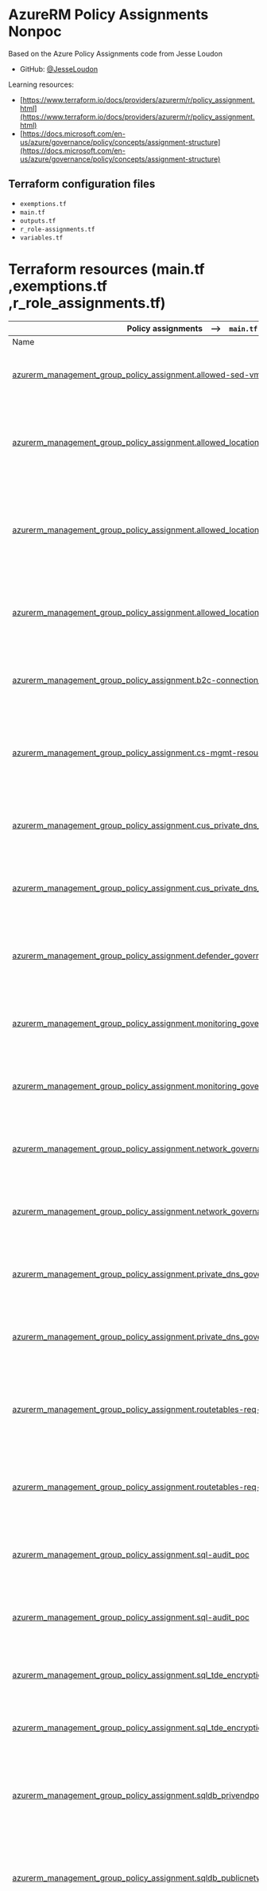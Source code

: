 # AzureRM Policy Assignments Nonpoc

Based on the Azure Policy Assignments code from Jesse Loudon
* GitHub: [@JesseLoudon](https://github.com/jesseloudon)

Learning resources:

* [https://www.terraform.io/docs/providers/azurerm/r/policy_assignment.html](https://www.terraform.io/docs/providers/azurerm/r/policy_assignment.html)
* [https://docs.microsoft.com/en-us/azure/governance/policy/concepts/assignment-structure](https://docs.microsoft.com/en-us/azure/governance/policy/concepts/assignment-structure)

## Terraform configuration files
* `exemptions.tf`
* `main.tf`
* `outputs.tf`
* `r_role-assignments.tf`
* `variables.tf`

# Terraform resources (main.tf ,exemptions.tf ,r_role_assignments.tf)
|Policy assignments --> `main.tf`| | |
|------|------|------|
| Name | Type | Info |
| [azurerm_management_group_policy_assignment.allowed-sed-vm-sku](https://registry.terraform.io/providers/hashicorp/azurerm/latest/docs/resources/management_group_policy_assignment) | resource | Policy Assignment for allowed-sed-vm-sku definition. |
| [azurerm_management_group_policy_assignment.allowed_locations_eur](https://registry.terraform.io/providers/hashicorp/azurerm/latest/docs/resources/management_group_policy_assignment) | resource | Locations where pocuction resources can be deployed for europe regions. |
| [azurerm_management_group_policy_assignment.allowed_locations_eus2](https://registry.terraform.io/providers/hashicorp/azurerm/latest/docs/resources/management_group_policy_assignment) | resource | Locations where pocuction resources can be deployed for EUS2/CUS paired regions. |
| [azurerm_management_group_policy_assignment.allowed_locations_seas](https://registry.terraform.io/providers/hashicorp/azurerm/latest/docs/resources/management_group_policy_assignment) | resource | Locations where pocuction resources can be deployed for seas regions. |
| [azurerm_management_group_policy_assignment.b2c-connection_anfcorp-root](https://registry.terraform.io/providers/hashicorp/azurerm/latest/docs/resources/management_group_policy_assignment) | resource | Policy assignment for denying creation of Azure B2C connections. |
| [azurerm_management_group_policy_assignment.cs-mgmt-resource-lock_pr](https://registry.terraform.io/providers/hashicorp/azurerm/latest/docs/resources/management_group_policy_assignment) | resource | Assignment of the Management Resource Lock initiative to management group. |
| [azurerm_management_group_policy_assignment.cus_private_dns_governance_poc](https://registry.terraform.io/providers/hashicorp/azurerm/latest/docs/resources/management_group_policy_assignment) | resource | Assignment of the Private DNS initiative to management group. |
| [azurerm_management_group_policy_assignment.cus_private_dns_governance_pr](https://registry.terraform.io/providers/hashicorp/azurerm/latest/docs/resources/management_group_policy_assignment) | resource | Assignment of the Private DNS initiative to management group. |
| [azurerm_management_group_policy_assignment.defender_governance_root](https://registry.terraform.io/providers/hashicorp/azurerm/latest/docs/resources/management_group_policy_assignment) | resource | Assignment of the Defender Governance initiative to anfcorp-root. |
| [azurerm_management_group_policy_assignment.monitoring_governance_poc](https://registry.terraform.io/providers/hashicorp/azurerm/latest/docs/resources/management_group_policy_assignment) | resource | Assignment of the Monitoring Governance initiative to subscription. |
| [azurerm_management_group_policy_assignment.monitoring_governance_pr](https://registry.terraform.io/providers/hashicorp/azurerm/latest/docs/resources/management_group_policy_assignment) | resource | Assignment of the Monitoring Governance initiative to subscription. |
| [azurerm_management_group_policy_assignment.network_governance_poc](https://registry.terraform.io/providers/hashicorp/azurerm/latest/docs/resources/management_group_policy_assignment) | resource | Assignment of the Network Governance initiative to subscription. |
| [azurerm_management_group_policy_assignment.network_governance_pr](https://registry.terraform.io/providers/hashicorp/azurerm/latest/docs/resources/management_group_policy_assignment) | resource | Assignment of the Network Governance initiative to subscription. |
| [azurerm_management_group_policy_assignment.private_dns_governance_poc](https://registry.terraform.io/providers/hashicorp/azurerm/latest/docs/resources/management_group_policy_assignment) | resource | Assignment of the Private DNS initiative to management group. |
| [azurerm_management_group_policy_assignment.private_dns_governance_pr](https://registry.terraform.io/providers/hashicorp/azurerm/latest/docs/resources/management_group_policy_assignment) | resource | Assignment of the Private DNS initiative to management group. |
| [azurerm_management_group_policy_assignment.routetables-req-def-fw_poc](https://registry.terraform.io/providers/hashicorp/azurerm/latest/docs/resources/management_group_policy_assignment) | resource | Policy assignment for route table internet routing via firewall requirement poc. |
| [azurerm_management_group_policy_assignment.routetables-req-def-route_poc](https://registry.terraform.io/providers/hashicorp/azurerm/latest/docs/resources/management_group_policy_assignment) | resource | Policy assignment to check for route table default route requirement poc. |
| [azurerm_management_group_policy_assignment.sql-audit_poc](https://registry.terraform.io/providers/hashicorp/azurerm/latest/docs/resources/management_group_policy_assignment) | resource | Policy assignment for auditing if SQL Auditing is not enabled. |
| [azurerm_management_group_policy_assignment.sql-audit_poc](https://registry.terraform.io/providers/hashicorp/azurerm/latest/docs/resources/management_group_policy_assignment) | resource | Policy assignment for auditing if SQL Auditing is not enabled. |
| [azurerm_management_group_policy_assignment.sql_tde_encryption_poc](https://registry.terraform.io/providers/hashicorp/azurerm/latest/docs/resources/management_group_policy_assignment) | resource | Policy assignment for SQL TDE Encryption poc. |
| [azurerm_management_group_policy_assignment.sql_tde_encryption_poc](https://registry.terraform.io/providers/hashicorp/azurerm/latest/docs/resources/management_group_policy_assignment) | resource | Policy assignment for SQL TDE Encryption poc. |
| [azurerm_management_group_policy_assignment.sqldb_privendpoint_poc](https://registry.terraform.io/providers/hashicorp/azurerm/latest/docs/resources/management_group_policy_assignment) | resource | Policy assignment for auditing if SQL Databses have a private endpoint. |
| [azurerm_management_group_policy_assignment.sqldb_publicnetwork_poc](https://registry.terraform.io/providers/hashicorp/azurerm/latest/docs/resources/management_group_policy_assignment) | resource | Policy assignment for auditing if SQL Databses have public network access. |
| [azurerm_management_group_policy_assignment.storage_account_https_poc](https://registry.terraform.io/providers/hashicorp/azurerm/latest/docs/resources/management_group_policy_assignment) | resource | Policy assignment for Storage Account Secure Transfer using HTTPS poc. |
| [azurerm_management_group_policy_assignment.storage_account_https_poc](https://registry.terraform.io/providers/hashicorp/azurerm/latest/docs/resources/management_group_policy_assignment) | resource | Policy assignment for Storage Account Secure Transfer using HTTPS poc. |
| [azurerm_management_group_policy_assignment.storageaccount-name](https://registry.terraform.io/providers/hashicorp/azurerm/latest/docs/resources/management_group_policy_assignment) | resource | Policy Assignment for storage account naming definition. |
| [azurerm_management_group_policy_assignment.storageaccount_infrastructure_encryption_poc](https://registry.terraform.io/providers/hashicorp/azurerm/latest/docs/resources/management_group_policy_assignment) | resource | Policy assignment for Storage account Infrastructure Encryption poc. |
| [azurerm_management_group_policy_assignment.storageaccount_infrastructure_encryption_poc](https://registry.terraform.io/providers/hashicorp/azurerm/latest/docs/resources/management_group_policy_assignment) | resource | Policy assignment for Storage account Infrastructure Encryption poc. |
| [azurerm_management_group_policy_assignment.storageaccount_public_access_poc](https://registry.terraform.io/providers/hashicorp/azurerm/latest/docs/resources/management_group_policy_assignment) | resource | Policy assignment for Storage account public access (audit) poc. |
| [azurerm_management_group_policy_assignment.storageaccount_public_access_poc](https://registry.terraform.io/providers/hashicorp/azurerm/latest/docs/resources/management_group_policy_assignment) | resource | Policy assignment for Storage account public access (audit) poc. |
| [azurerm_management_group_policy_assignment.subnet-nsg_poc](https://registry.terraform.io/providers/hashicorp/azurerm/latest/docs/resources/management_group_policy_assignment) | resource | Policy assignment for auditing if a subnet has an NSG associated. |
| [azurerm_management_group_policy_assignment.subnet-nsg_poc](https://registry.terraform.io/providers/hashicorp/azurerm/latest/docs/resources/management_group_policy_assignment) | resource | Policy assignment for auditing if a subnet has an NSG associated. |
| [azurerm_management_group_policy_assignment.subnets-require-routetable_poc](https://registry.terraform.io/providers/hashicorp/azurerm/latest/docs/resources/management_group_policy_assignment) | resource | Policy assignment for Subnet route table requirement poc. |
| [azurerm_management_group_policy_assignment.tag_governance_poc](https://registry.terraform.io/providers/hashicorp/azurerm/latest/docs/resources/management_group_policy_assignment) | resource | Assignment of the Tag Governance initiative to subscription. |
| [azurerm_management_group_policy_assignment.tag_governance_pr](https://registry.terraform.io/providers/hashicorp/azurerm/latest/docs/resources/management_group_policy_assignment) | resource | Assignment of the Tag Governance initiative to subscription. |
| [azurerm_management_group_policy_assignment.vm_naming_convention_poc](https://registry.terraform.io/providers/hashicorp/azurerm/latest/docs/resources/management_group_policy_assignment) | resource | Policy assignment for enforcing virtual machine naming convention. |
| [azurerm_management_group_policy_assignment.vnet_peering_poc](https://registry.terraform.io/providers/hashicorp/azurerm/latest/docs/resources/management_group_policy_assignment) | resource | Policy assignment for vnet peerings poc. |
| [azurerm_management_group_policy_assignment.waf_enabled_appgateway_poc](https://registry.terraform.io/providers/hashicorp/azurerm/latest/docs/resources/management_group_policy_assignment) | resource | Policy assignment for auditing WAF enablement on Application Gateway poc. |
| [azurerm_management_group_policy_assignment.waf_enabled_appgateway_poc](https://registry.terraform.io/providers/hashicorp/azurerm/latest/docs/resources/management_group_policy_assignment) | resource | Policy assignment for auditing WAF enablement on Application Gateway poc. |
| [azurerm_management_group_policy_assignment.waf_enabled_frontdoor_poc](https://registry.terraform.io/providers/hashicorp/azurerm/latest/docs/resources/management_group_policy_assignment) | resource | Policy assignment for auditing WAF enablement on Front Door service poc. |
| [azurerm_management_group_policy_assignment.waf_enabled_frontdoor_poc](https://registry.terraform.io/providers/hashicorp/azurerm/latest/docs/resources/management_group_policy_assignment) | resource | Policy assignment for auditing WAF enablement on Front Door service poc. |
| [azurerm_management_group_policy_assignment.waf_mode_appgateway_poc](https://registry.terraform.io/providers/hashicorp/azurerm/latest/docs/resources/management_group_policy_assignment) | resource | Policy assignment for auditing WAF mode on Application Gateway poc. |
| [azurerm_management_group_policy_assignment.waf_mode_appgateway_poc](https://registry.terraform.io/providers/hashicorp/azurerm/latest/docs/resources/management_group_policy_assignment) | resource | Policy assignment for auditing WAF mode on Application Gateway poc. |
| [azurerm_management_group_policy_assignment.waf_mode_frontdoor_poc](https://registry.terraform.io/providers/hashicorp/azurerm/latest/docs/resources/management_group_policy_assignment) | resource | Policy assignment for auditing WAF mode on Front Door service poc. |
| [azurerm_management_group_policy_assignment.waf_mode_frontdoor_poc](https://registry.terraform.io/providers/hashicorp/azurerm/latest/docs/resources/management_group_policy_assignment) | resource | Policy assignment for auditing WAF mode on Front Door service poc. |

|Policy exemptions --> `exemptions.tf`| | |
|------|------|------|
| Name | Type | Info |
| [azurerm_resource_policy_exemption.sqldb_privateendpoint_poc-a365-waiver](https://registry.terraform.io/providers/hashicorp/azurerm/latest/docs/resources/resource_policy_exemption) | resource | Policy waiver for if a SQL DB should have a private endpoint. |
| [azurerm_resource_policy_exemption.sqldb_publicnetwork_poc-a365-waiver](https://registry.terraform.io/providers/hashicorp/azurerm/latest/docs/resources/resource_policy_exemption) | resource | Policy waiver for if a SQL DB should have public network access disabled. |

|Role assignments --> `r_role_assignments.tf`| | |
|------|------|------|
| Name | Type | Info |
| [azurerm_role_assignment.allowed_locations_eur](https://registry.terraform.io/providers/hashicorp/azurerm/latest/docs/resources/role_assignment) | resource | Contributor role assignment for allowed locations. |
| [azurerm_role_assignment.monitoring_governance_poc](https://registry.terraform.io/providers/hashicorp/azurerm/latest/docs/resources/role_assignment) | resource | Contributor role assignment for monitoring governance poc. |
| [azurerm_role_assignment.monitoring_governance_pr](https://registry.terraform.io/providers/hashicorp/azurerm/latest/docs/resources/role_assignment) | resource | Contributor role assignment for monitoring governance poc. |
| [azurerm_role_assignment.monitoring_governance_pr_poc](https://registry.terraform.io/providers/hashicorp/azurerm/latest/docs/resources/role_assignment) | resource | Contributor role assignment for monitoring governance poc poc. |
| [azurerm_role_assignment.pdns_config_poc](https://registry.terraform.io/providers/hashicorp/azurerm/latest/docs/resources/role_assignment) | resource | Contributor role assignment for PDNS poc. |
| [azurerm_role_assignment.pdns_config_pr](https://registry.terraform.io/providers/hashicorp/azurerm/latest/docs/resources/role_assignment) | resource | Contributor role assignment for PDNS poc. |
| [azurerm_role_assignment.pdns_config_pr_poc](https://registry.terraform.io/providers/hashicorp/azurerm/latest/docs/resources/role_assignment) | resource |Contributor role assignment for PDNS poc poc.  |
| [azurerm_role_assignment.pdnscus_config_poc](https://registry.terraform.io/providers/hashicorp/azurerm/latest/docs/resources/role_assignment) | resource | Contributor role assignment for PDNS centralus poc. |
| [azurerm_role_assignment.pdnscus_config_pr](https://registry.terraform.io/providers/hashicorp/azurerm/latest/docs/resources/role_assignment) | resource | Contributor role assignment for PDNS centralus poc. |
| [azurerm_role_assignment.pdnscus_config_pr_poc](https://registry.terraform.io/providers/hashicorp/azurerm/latest/docs/resources/role_assignment) | resource | Contributor role assignment for PDNS centralus poc poc. |
| [azurerm_role_assignment.tag_governance_poc](https://registry.terraform.io/providers/hashicorp/azurerm/latest/docs/resources/role_assignment) | resource | Contributor role assignment for tag governance. |
| [azurerm_role_assignment.tag_governance_pr](https://registry.terraform.io/providers/hashicorp/azurerm/latest/docs/resources/role_assignment) | resource | Contributor role assignment for tag governance. |

|Data calls --> `variables.tf`| | |
|------|------|------|
| Name | Type | Info |
| [azurerm_subscription.current](https://registry.terraform.io/providers/hashicorp/azurerm/latest/docs/data-sources/subscription) | data source | Data call to current subscription. |

# Terraform input variables (variables.tf)

| Name | Description | Type | Default | Required |
|------|-------------|------|---------|:--------:|
| <a name="input_custom_prefix"></a> [custom\_prefix](#input\_custom\_prefix) | Prefix for custom policy assignments | `string` | `"ANF"` | no |
| <a name="input_location"></a> [location](#input\_location) | Location for East US 2 assignments | `string` | `"East US 2"` | no |
| <a name="input_location-eur"></a> [location-eur](#input\_location-eur) | Location for West Europe assignments | `string` | `"West Europe"` | no |
| <a name="input_location-seas"></a> [location-seas](#input\_location-seas) | Location for Southeast Asia assignments | `string` | `"Southeast Asia"` | no |
| <a name="input_mgmt-anfcorp-poc"></a> [mgmt-anfcorp-poc](#input\_mgmt-anfcorp-poc) | Management Group where definition is stored | `string` | `"/providers/Microsoft.Management/managementGroups/anfcorp-poc"` | no |
| <a name="input_mgmt-anfcorp-eus2-poc"></a> [mgmt-anfcorp-eus2-poc](#input\_mgmt-anfcorp-eus2-poc) | Management Group where definition is stored | `string` | `"/providers/Microsoft.Management/managementGroups/anfcorp-eus2-poc"` | no |
| <a name="input_mgmt-anfcorp-nonpoc"></a> [mgmt-anfcorp-nonpoc](#input\_mgmt-anfcorp-nonpoc) | Management Group where definition is stored | `string` | `"/providers/Microsoft.Management/managementGroups/anfcorp-nonpoc"` | no |
| <a name="input_mgmt-anfcorp-poc"></a> [mgmt-anfcorp-poc](#input\_mgmt-anfcorp-poc) | Management Group where definition is stored | `string` | `"/providers/Microsoft.Management/managementGroups/anfcorp-poc"` | no |
| <a name="input_mgmt-anfcorp-root"></a> [mgmt-anfcorp-root](#input\_mgmt-anfcorp-root) | Management Group where definition is stored | `string` | `"/providers/Microsoft.Management/managementGroups/anfcorp"` | no |
| <a name="input_mgmt-anfcorp-seas"></a> [mgmt-anfcorp-seas](#input\_mgmt-anfcorp-seas) | Management Group where definition is stored | `string` | `"/providers/Microsoft.Management/managementGroups/anfcorp-seas"` | no |
| <a name="input_mgmt-anfcorp-we-poc"></a> [mgmt-anfcorp-we-poc](#input\_mgmt-anfcorp-we-poc) | Management Group where definition is stored | `string` | `"/providers/Microsoft.Management/managementGroups/anfcorp-ne-poc"` | no |
| <a name="input_sub-anfcorp-seas-pr"></a> [sub-anfcorp-seas-pr](#input\_sub-anfcorp-seas-pr) | Subscription ID for anfcorp-seas-pr | `string` | `"/subscriptions/339bbe89-0c57-4df1-8595-718f8f51d765"` | no |

# Terraform output variables (outputs.tf)

| Name | Description |
|------|-------------|
| <a name="output_monitoring_governance_assignment_id_poc"></a> [monitoring\_governance\_assignment\_id\_poc](#output\_monitoring\_governance\_assignment\_id\_poc) | The policy assignment id for monitoring\_governance |
| <a name="output_monitoring_governance_assignment_id_poc"></a> [monitoring\_governance\_assignment\_id\_pr](#output\_monitoring\_governance\_assignment\_id\_pr) | The policy assignment id for monitoring\_governance |
| <a name="output_monitoring_governance_assignment_identity_poc"></a> [monitoring\_governance\_assignment\_identity\_poc](#output\_monitoring\_governance\_assignment\_identity\_poc) | The policy assignment identity for monitoring\_governance |
| <a name="output_monitoring_governance_assignment_identity_poc"></a> [monitoring\_governance\_assignment\_identity\_pr](#output\_monitoring\_governance\_assignment\_identity\_pr) | The policy assignment identity for monitoring\_governance |
| <a name="output_network_governance_assignment_id_poc"></a> [network\_governance\_assignment\_id\_poc](#output\_network\_governance\_assignment\_id\_poc) | The policy assignment id for monitoring\_governance |
| <a name="output_network_governance_assignment_id_poc"></a> [network\_governance\_assignment\_id\_pr](#output\_network\_governance\_assignment\_id\_pr) | The policy assignment id for monitoring\_governance |
| <a name="output_network_governance_assignment_identity_poc"></a> [network\_governance\_assignment\_identity\_poc](#output\_network\_governance\_assignment\_identity\_poc) | The policy assignment identity for monitoring\_governance |
| <a name="output_network_governance_assignment_identity_poc"></a> [network\_governance\_assignment\_identity\_pr](#output\_network\_governance\_assignment\_identity\_pr) | The policy assignment identity for monitoring\_governance |
| <a name="output_tag_governance_assignment_id_poc"></a> [tag\_governance\_assignment\_id\_pr](#output\_tag\_governance\_assignment\_id\_pr) | The policy assignment id for monitoring\_governance |
| <a name="output_tag_governance_assignment_identity_poc"></a> [tag\_governance\_assignment\_identity\_pr](#output\_tag\_governance\_assignment\_identity\_pr) | The policy assignment identity for monitoring\_governance |